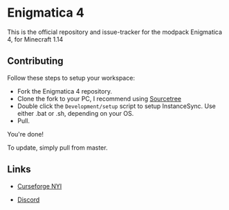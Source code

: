 # Enigmatica 4

This is the official repository and issue-tracker for the modpack Enigmatica 4, for Minecraft 1.14

## Contributing

Follow these steps to setup your workspace:

* Fork the Enigmatica 4 repository.
* Clone the fork to your PC, I recommend using [Sourcetree](https://www.sourcetreeapp.com/)
* Double click the `Development/setup` script to setup InstanceSync. Use either .bat or .sh, depending on your OS.
* Pull.

You're done!

To update, simply pull from master.

<h2>Links</h2>

* [Curseforge NYI](https://minecraft.curseforge.com/projects/enigmatica2)

* [Discord](https://discord.gg/HnWNd7X)
